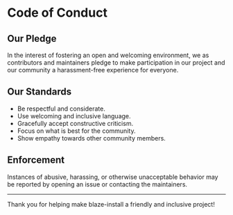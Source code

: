 # Code of Conduct

## Our Pledge

In the interest of fostering an open and welcoming environment, we as contributors and maintainers pledge to make participation in our project and our community a harassment-free experience for everyone.

## Our Standards

- Be respectful and considerate.
- Use welcoming and inclusive language.
- Gracefully accept constructive criticism.
- Focus on what is best for the community.
- Show empathy towards other community members.

## Enforcement

Instances of abusive, harassing, or otherwise unacceptable behavior may be reported by opening an issue or contacting the maintainers.

---

Thank you for helping make blaze-install a friendly and inclusive project!
